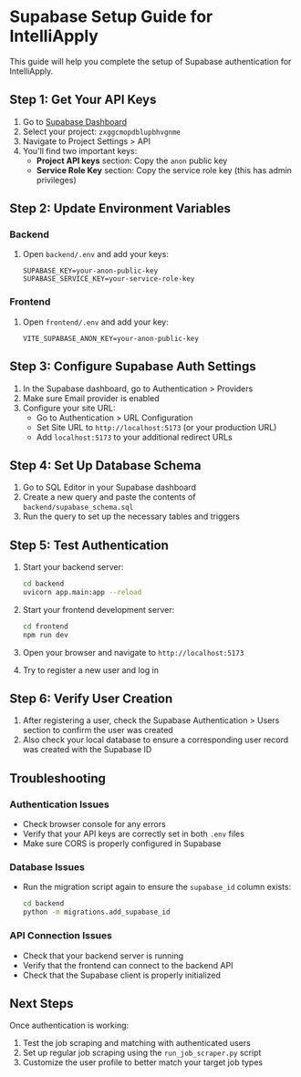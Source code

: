 # Supabase Setup Guide for IntelliApply

This guide will help you complete the setup of Supabase authentication for IntelliApply.

## Step 1: Get Your API Keys

1. Go to [Supabase Dashboard](https://app.supabase.com/)
2. Select your project: `zxggcmopdblupbhvgnme`
3. Navigate to Project Settings > API
4. You'll find two important keys:
   - **Project API keys** section: Copy the `anon` public key
   - **Service Role Key** section: Copy the service role key (this has admin privileges)

## Step 2: Update Environment Variables

### Backend

1. Open `backend/.env` and add your keys:
   ```
   SUPABASE_KEY=your-anon-public-key
   SUPABASE_SERVICE_KEY=your-service-role-key
   ```

### Frontend

1. Open `frontend/.env` and add your key:
   ```
   VITE_SUPABASE_ANON_KEY=your-anon-public-key
   ```

## Step 3: Configure Supabase Auth Settings

1. In the Supabase dashboard, go to Authentication > Providers
2. Make sure Email provider is enabled
3. Configure your site URL:
   - Go to Authentication > URL Configuration
   - Set Site URL to `http://localhost:5173` (or your production URL)
   - Add `localhost:5173` to your additional redirect URLs

## Step 4: Set Up Database Schema

1. Go to SQL Editor in your Supabase dashboard
2. Create a new query and paste the contents of `backend/supabase_schema.sql`
3. Run the query to set up the necessary tables and triggers

## Step 5: Test Authentication

1. Start your backend server:
   ```bash
   cd backend
   uvicorn app.main:app --reload
   ```

2. Start your frontend development server:
   ```bash
   cd frontend
   npm run dev
   ```

3. Open your browser and navigate to `http://localhost:5173`
4. Try to register a new user and log in

## Step 6: Verify User Creation

1. After registering a user, check the Supabase Authentication > Users section to confirm the user was created
2. Also check your local database to ensure a corresponding user record was created with the Supabase ID

## Troubleshooting

### Authentication Issues

- Check browser console for any errors
- Verify that your API keys are correctly set in both `.env` files
- Make sure CORS is properly configured in Supabase

### Database Issues

- Run the migration script again to ensure the `supabase_id` column exists:
  ```bash
  cd backend
  python -m migrations.add_supabase_id
  ```

### API Connection Issues

- Check that your backend server is running
- Verify that the frontend can connect to the backend API
- Check that the Supabase client is properly initialized

## Next Steps

Once authentication is working:

1. Test the job scraping and matching with authenticated users
2. Set up regular job scraping using the `run_job_scraper.py` script
3. Customize the user profile to better match your target job types
